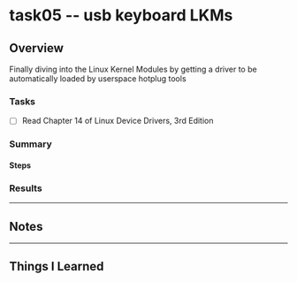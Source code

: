 # task05 -- usb keyboard LKMs

## Overview

Finally diving into the Linux Kernel Modules by getting a driver to be automatically loaded
by userspace hotplug tools

### Tasks

- [ ] Read Chapter 14 of Linux Device Drivers, 3rd Edition

### Summary

#### Steps

### Results

___

## Notes

___

## Things I Learned